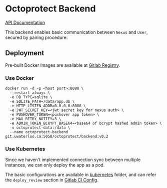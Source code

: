 # Octoprotect Backend

[API Documentation](./doc/API.md)

This backend enables basic communication between `Nexus` and `User`, secured by pairing procedure.

## Deployment

Pre-built Docker Images are available at [Gitlab Registry](https://git.uwaterloo.ca/octoprotect/backend/container_registry/217).

### Use Docker

```shell
docker run -d -p <host port>:8080 \
  --restart always \
  -e DB_TYPE=sqlite \
  -e SQLITE_PATH=/data/app.db \
  -e HTTP_LISTEN_ADDR=0.0.0.0:8080 \
  -e JWT_SECRET_KEY=<jwt secret key for nexus auth> \
  -e PUSHOVER_TOKEN=<pushover app token> \
  -e MAX_RETRY_NOTIFY=3 \
  -e ADMIN_TOKEN_BCRYPT_BASE64=<base64 of bcrypt hashed admin token> \
  -v octoprotect-data:/data \
  --name octoprotect-backend git.uwaterloo.ca:5050/octoprotect/backend:v0.2
```

### Use Kubernetes

Since we haven't implemented connection sync between multiple instances, we can only deploy the app as a pod.

The basic configurations are available in [kubernetes](./kubernetes) folder, and can refer the `deploy_review` section in [Gitlab CI Config](.gitlab-ci.yml).